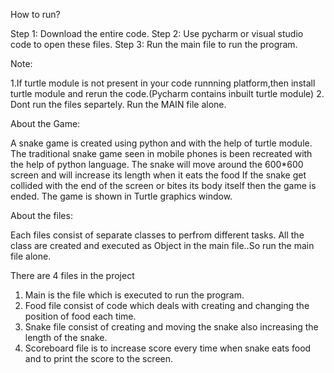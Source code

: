 How to run?

Step 1: Download the entire code.
Step 2: Use pycharm or visual studio code to open these files.
Step 3: Run the main file to run the program.

Note:

1.If turtle module is not present in your code runnning platform,then install turtle module and rerun the code.(Pycharm contains inbuilt turtle module)
2. Dont run the files separtely. Run the MAIN file alone.

About the Game:

A snake game is created using python and with the help of turtle module. 
The traditional snake game seen in mobile phones is been recreated with the help of python language. 
The snake will move around the 600*600 screen and will increase its length when it eats the food 
If the snake get collided with the end of the screen or bites its body itself then the game is ended.
The game is shown in Turtle graphics window.

About the files:

Each files consist of separate classes to perfrom different tasks. 
All the class are created and executed as Object in the main file..So run the main file alone.

There are 4  files in the project

1. Main is the file which is executed to run the program.
2. Food file consist of code which deals with creating and changing the position of food each time.
3. Snake file consist of creating and moving the snake also increasing the length of the snake.
4. Scoreboard file is to increase score every time when snake eats food and to print the score to the screen.

